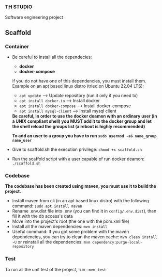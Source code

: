 ### TH STUDIO
Software engineering project

## Scaffold

### Container
- Be careful to install all the dependecies: 
    - <b>docker</b> 
    - <b>docker-compose</b>
    
    If you do not have one of this dependencies, you must install them.  
    Example on an apt based linux distro (tried on Ubuntu 22.04 LTS):
    - `apt update` --> Update repository (run it only if you need to)
    - `apt install docker.io` --> Install docker
    - `apt install docker-compose` --> Install docker-compose
    - `apt install mysql-client` --> Install mysql client
    
    <b>
    Be careful, in order to use the docker deamon with an ordinary user (in a UNIX compliant shell) you MUST add it to the docker group and let the shell reload the groups list (a reboot is highly recommended)  
    
    To add an user to a group you have to run  `sudo usermod -aG name_group name_user`
    </b>  

- Give to scaffold.sh the execution privilege: `chmod +x scaffold.sh`
- Run the scaffold script with a user capable of run docker deamon: `./scaffold.sh`

### Codebase
<b> The codebase has been created using maven, you must use it to build the project.</b>

- Install maven from cli (in an apt based linux distro) with the following command: ` sudo apt install maven `
- Rename .env.dist file into .env (you can find it in `config/.env.dist`), than fill it with the db access's data
- Move into the project's root (the one with the pom.xml file)
- Install all the maven dependencies: `mvn install`
- Useful command: If you got some problem with the maven dependencies, you can try to clean the maven cache: `mvn clean install -U` or reinstall all the dependencies: `mvn dependency:purge-local-repository`

### Test
To run all the unit test of the project, run : `mvn test`